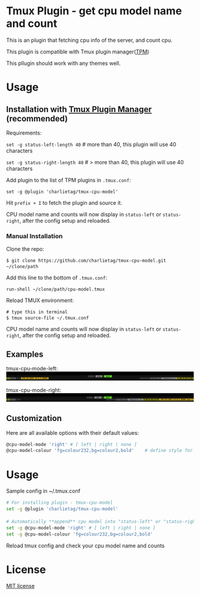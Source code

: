 # Tmux Plugin - get cpu model name and count

This is an plugin that fetching cpu info of the server, and count cpu.

This plugin is compatible with Tmux plugin manager([TPM](https://github.com/tmux-plugins/tpm))

This pllugin should work with any themes well.

# Usage
## Installation with [Tmux Plugin Manager](https://github.com/tmux-plugins/tpm) (recommended)

Requirements:

`set -g status-left-length 40`   # more than 40, this plugin will use 40 characters

`set -g status-right-length 40`  # > more than 40, this plugin will use 40 characters

Add plugin to the list of TPM plugins in `.tmux.conf`:

    set -g @plugin 'charlietag/tmux-cpu-model'

Hit `prefix + I` to fetch the plugin and source it.

CPU model name and counts will now display in `status-left` or `status-right`, after the config setup and reloaded.

### Manual Installation

Clone the repo:

    $ git clone https://github.com/charlietag/tmux-cpu-model.git ~/clone/path

Add this line to the bottom of `.tmux.conf`:

    run-shell ~/clone/path/cpu-model.tmux

Reload TMUX environment:

    # type this in terminal
    $ tmux source-file ~/.tmux.conf

CPU model name and counts will now display in `status-left` or `status-right`, after the config setup and reloaded.


## Examples

tmux-cpu-mode-left:<br/>
![tmux-cpu-mode-left](/screenshots/tmux-cpu-mode-left.png)

tmux-cpu-mode-right:<br/>
![tmux-cpu-mode-right](/screenshots/tmux-cpu-mode-right.png)


## Customization

Here are all available options with their default values:

```bash
@cpu-model-mode 'right' # [ left | right | none ]
@cpu-model-colour 'fg=colour232,bg=colour2,bold'    # define style for the displayed cpu info
```


# Usage

Sample config in ~/.tmux.conf

```bash
# For installing plugin - tmux-cpu-model
set -g @plugin 'charlietag/tmux-cpu-model'

# Automatically **append** cpu model into "status-left" or "status-right"
set -g @cpu-model-mode 'right' # [ left | right | none ]
set -g @cpu-model-colour 'fg=colour232,bg=colour2,bold'
```

Reload tmux config and check your cpu model name and counts

# License

[MIT license](https://opensource.org/licenses/MIT)

